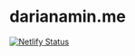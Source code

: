 # darianamin.me
[![Netlify Status](https://api.netlify.com/api/v1/badges/02fc952f-98d6-4aff-9c39-6ec4ee47f436/deploy-status)](https://app.netlify.com/sites/darianamin/deploys)
